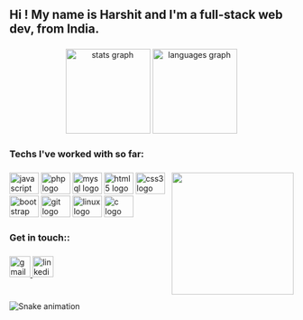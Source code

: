<h2 align="left">Hi ! My name is Harshit and I'm a full-stack web dev, from India.</h2>

###

<div align="center">
  <img src="http://github-profile-summary-cards.vercel.app/api/cards/profile-details?username=harshitsahush&theme=dracula&custom_title=Harshit's GitHub Stats&username=ha" height="150" alt="stats graph"  />
  <img src="https://github-readme-stats.vercel.app/api/top-langs?locale=en&hide_title=false&layout=compact&card_width=320&langs_count=5&theme=dracula&hide_border=false&username=ha" height="150" alt="languages graph"  />
</div>

###

<h3 align="left">Techs I've worked with so far:</h3>

###

<img align="right" height="216" src="https://user-images.githubusercontent.com/45157446/161337980-87a1b2e4-99ea-4fc8-ab1e-faa61357b40d.gif"  />

###

<div align="left">
  <img src="https://cdn.jsdelivr.net/gh/devicons/devicon/icons/javascript/javascript-original.svg" height="38" width="52" alt="javascript logo"  />
  <img src="https://cdn.jsdelivr.net/gh/devicons/devicon/icons/php/php-original.svg" height="38" width="52" alt="php logo"  />
  <img src="https://cdn.jsdelivr.net/gh/devicons/devicon/icons/mysql/mysql-original.svg" height="38" width="52" alt="mysql logo"  />
  <img src="https://cdn.jsdelivr.net/gh/devicons/devicon/icons/html5/html5-original.svg" height="38" width="52" alt="html5 logo"  />
  <img src="https://cdn.jsdelivr.net/gh/devicons/devicon/icons/css3/css3-original.svg" height="38" width="52" alt="css3 logo"  />
  <img src="https://cdn.jsdelivr.net/gh/devicons/devicon/icons/bootstrap/bootstrap-original.svg" height="38" width="52" alt="bootstrap logo"  />
  <img src="https://cdn.jsdelivr.net/gh/devicons/devicon/icons/git/git-original.svg" height="38" width="52" alt="git logo"  />
  <img src="https://cdn.jsdelivr.net/gh/devicons/devicon/icons/linux/linux-original.svg" height="38" width="52" alt="linux logo"  />
  <img src="https://cdn.jsdelivr.net/gh/devicons/devicon/icons/c/c-original.svg" height="38" width="52" alt="c logo"  />
</div>

###

<h3 align="left">Get in touch::</h3>

###

<div align="left">
  <a href="mailto:harshitsahu.sh@gmail.com" target="_blank">
    <img src="https://img.shields.io/static/v1?message=Gmail&logo=gmail&label=&color=D14836&logoColor=white&labelColor=&style=for-the-badge" height="37" alt="gmail logo"  />
  </a>
  <a href="https://www.linkedin.com/in/harshitsahush/" target="_blank">
    <img src="https://img.shields.io/static/v1?message=LinkedIn&logo=linkedin&label=&color=0077B5&logoColor=white&labelColor=&style=for-the-badge" height="37" alt="linkedin logo"  />
  </a>
</div>

###

<br clear="both">

<img src="https://raw.githubusercontent.com/ha/ha/blob/output/snake.svg" alt="Snake animation" />

###
